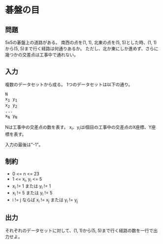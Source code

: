 # 碁盤の目

## 問題

5x5の碁盤上の道路がある。 南西の点を(1, 1), 北東の点を(5, 5)とした時、(1, 1)から(5, 5)まで行く経路は何通りあるか。 ただし、北か東にしか進めず、さらに幾つかの交差点は工事中で通れない。

## 入力

複数のデータセットから成る。
1つのデータセットは以下の通り。

<pre>
N
x<sub>1</sub> y<sub>1</sub>
x<sub>2</sub> y<sub>2</sub>
...
x<sub>N</sub> y<sub>N</sub>
</pre>

Nは工事中の交差点の数を表す。
x<sub>i</sub>、y<sub>i</sub>はi個目の工事中の交差点のX座標、Y座標を表す。

入力の最後は"-1"。

## 制約

* 0 <= n <= 23
* 1 <= x<sub>i</sub>, y<sub>i</sub> <= 5
* x<sub>i</sub> != 1 または y<sub>i</sub> != 1
* x<sub>i</sub> != 5 または y<sub>i</sub> != 5
* i != j ならば x<sub>i</sub> != x<sub>j</sub> または y<sub>i</sub> != y<sub>j</sub>

## 出力

それぞれのデータセットに対して、(1, 1)から(5, 5)まで行く経路の数を一行で出力せよ。

